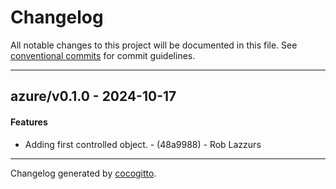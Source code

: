 # Changelog
All notable changes to this project will be documented in this file. See [conventional commits](https://www.conventionalcommits.org/) for commit guidelines.

- - -
## azure/v0.1.0 - 2024-10-17
#### Features
- Adding first controlled object. - (48a9988) - Rob Lazzurs

- - -

Changelog generated by [cocogitto](https://github.com/cocogitto/cocogitto).
